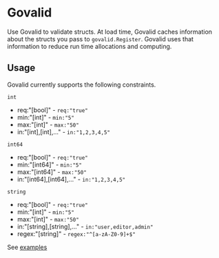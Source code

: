 # Govalid
Use Govalid to validate structs.
At load time, Govalid caches information about the structs you pass to `govalid.Register`.
Govalid uses that information to reduce run time allocations and computing.

## Usage
Govalid currently supports the following constraints.

`int`
- req:"[bool]" - `req:"true"`
- min:"[int]" - `min:"5"`
- max:"[int]" - `max:"50"`
- in:"[int],[int],..." - `in:"1,2,3,4,5"`

`int64`
- req:"[bool]" - `req:"true"`
- min:"[int64]" - `min:"5"`
- max:"[int64]" - `max:"50"`
- in:"[int64],[int64],..." - `in:"1,2,3,4,5"`


`string`
- req:"[bool]" - `req:"true"`
- min:"[int]" - `min:"5"`
- max:"[int]" - `max:"50"`
- in:"[string],[string],..." - `in:"user,editor,admin"`
- regex:"[string]" - `regex:"^[a-zA-Z0-9]+$"`

See [examples](https://github.com/twharmon/govalid/tree/master/examples)

